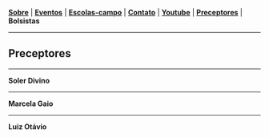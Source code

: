 <link href="./style.css" rel="stylesheet">
<meta charset="UTF-8">

[**Sobre**](./#sobre) | [**Eventos**](./index/#eventos) | [**Escolas-campo**](#escolas-campo) | [**Contato**](#contato) | [**Youtube**](#youtube) | [**Preceptores**](./preceptores) | **Bolsistas**

____

## Preceptores

____

**Soler Divino**

_____

**Marcela Gaio**

____
**Luiz Otávio**
